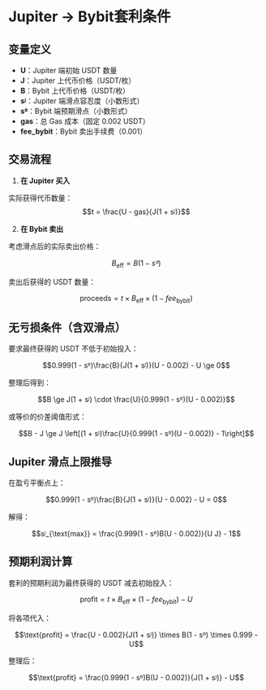 # Jupiter → Bybit套利条件
  
## 变量定义

- **U**：Jupiter 端初始 USDT 数量
- **J**：Jupiter 上代币价格（USDT/枚）
- **B**：Bybit 上代币价格（USDT/枚）
- **sᴶ**：Jupiter 端滑点容忍度（小数形式）
- **sᴮ**：Bybit 端预期滑点（小数形式）
- **gas**：总 Gas 成本（固定 0.002 USDT）
- **fee_bybit**：Bybit 卖出手续费（0.001）


## 交易流程

1. **在 Jupiter 买入**

实际获得代币数量：
$$t = \frac{U - gas}{J(1 + sᴶ)}$$


2. **在 Bybit 卖出**

考虑滑点后的实际卖出价格：

$$B_{\text{eff}} = B(1 - sᴮ)$$

卖出后获得的 USDT 数量：

$$\text{proceeds} = t \times B_{\text{eff}} \times (1 - fee_{\text{bybit}})$$
  

## 无亏损条件（含双滑点）

  

要求最终获得的 USDT 不低于初始投入：


$$0.999(1 - sᴮ)\frac{B}{J(1 + sᴶ)}(U - 0.002) - U \ge 0$$

整理后得到：


$$B \ge J(1 + sᴶ) \cdot \frac{U}{0.999(1 - sᴮ)(U - 0.002)}$$


或等价的价差阈值形式：



$$B - J \ge J \left[(1 + sᴶ)\frac{U}{0.999(1 - sᴮ)(U - 0.002)} - 1\right]$$

  

## Jupiter 滑点上限推导

  

在盈亏平衡点上：

$$0.999(1 - sᴮ)\frac{B}{J(1 + sᴶ)}(U - 0.002) - U = 0$$

  

解得：

$$sᴶ_{\text{max}} = \frac{0.999(1 - sᴮ)B(U - 0.002)}{U J} - 1$$



## 预期利润计算

套利的预期利润为最终获得的 USDT 减去初始投入：

$$\text{profit} = t \times B_{\text{eff}} \times (1 - fee_{\text{bybit}}) - U$$

将各项代入：

$$\text{profit} = \frac{U - 0.002}{J(1 + sᴶ)} \times B(1 - sᴮ) \times 0.999 - U$$

整理后：

$$\text{profit} = \frac{0.999(1 - sᴮ)B(U - 0.002)}{J(1 + sᴶ)} - U$$